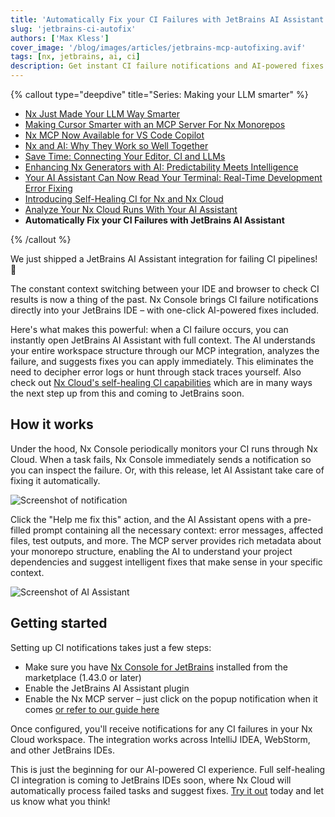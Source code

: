 ```yaml
---
title: 'Automatically Fix your CI Failures with JetBrains AI Assistant'
slug: 'jetbrains-ci-autofix'
authors: ['Max Kless']
cover_image: '/blog/images/articles/jetbrains-mcp-autofixing.avif'
tags: [nx, jetbrains, ai, ci]
description: Get instant CI failure notifications and AI-powered fixes directly in your JetBrains IDE with Nx Console.
---
```


{% callout type="deepdive" title="Series: Making your LLM smarter" %}

- [Nx Just Made Your LLM Way Smarter](/blog/nx-just-made-your-llm-smarter)
- [Making Cursor Smarter with an MCP Server For Nx Monorepos](/blog/nx-made-cursor-smarter)
- [Nx MCP Now Available for VS Code Copilot](/blog/nx-mcp-vscode-copilot)
- [Nx and AI: Why They Work so Well Together](/blog/nx-and-ai-why-they-work-together)
- [Save Time: Connecting Your Editor, CI and LLMs](/blog/nx-editor-ci-llm-integration)
- [Enhancing Nx Generators with AI: Predictability Meets Intelligence](/blog/nx-generators-ai-integration)
- [Your AI Assistant Can Now Read Your Terminal: Real-Time Development Error Fixing](/blog/nx-terminal-integration-ai)
- [Introducing Self-Healing CI for Nx and Nx Cloud](/blog/nx-self-healing-ci)
- [Analyze Your Nx Cloud Runs With Your AI Assistant](/blog/nx-cloud-analyze-via-nx-mcp)
- **Automatically Fix your CI Failures with JetBrains AI Assistant**

{% /callout %}

We just shipped a JetBrains AI Assistant integration for failing CI pipelines! 🎉

The constant context switching between your IDE and browser to check CI results is now a thing of the past. Nx Console brings CI failure notifications directly into your JetBrains IDE – with one-click AI-powered fixes included.

Here's what makes this powerful: when a CI failure occurs, you can instantly open JetBrains AI Assistant with full context. The AI understands your entire workspace structure through our MCP integration, analyzes the failure, and suggests fixes you can apply immediately. This eliminates the need to decipher error logs or hunt through stack traces yourself.
Also check out [Nx Cloud's self-healing CI capabilities](/blog/nx-self-healing-ci) which are in many ways the next step up from this and coming to JetBrains soon.

## How it works

Under the hood, Nx Console periodically monitors your CI runs through Nx Cloud. When a task fails, Nx Console immediately sends a notification so you can inspect the failure. Or, with this release, let AI Assistant take care of fixing it automatically.

![Screenshot of notification](/blog/images/articles/autofix-notification.avif)

Click the "Help me fix this" action, and the AI Assistant opens with a pre-filled prompt containing all the necessary context: error messages, affected files, test outputs, and more. The MCP server provides rich metadata about your monorepo structure, enabling the AI to understand your project dependencies and suggest intelligent fixes that make sense in your specific context.

![Screenshot of AI Assistant](/blog/images/articles/autofix-ai-assistant.avif)

## Getting started

Setting up CI notifications takes just a few steps:

- Make sure you have [Nx Console for JetBrains](https://plugins.jetbrains.com/plugin/21060-nx-console) installed from the marketplace (1.43.0 or later)
- Enable the JetBrains AI Assistant plugin
- Enable the Nx MCP server – just click on the popup notification when it comes [or refer to our guide here](/docs/getting-started/ai-setup#automatic-setup-with-nx-console)

Once configured, you'll receive notifications for any CI failures in your Nx Cloud workspace. The integration works across IntelliJ IDEA, WebStorm, and other JetBrains IDEs.

This is just the beginning for our AI-powered CI experience. Full self-healing CI integration is coming to JetBrains IDEs soon, where Nx Cloud will automatically process failed tasks and suggest fixes. [Try it out](/blog/nx-self-healing-ci) today and let us know what you think!
